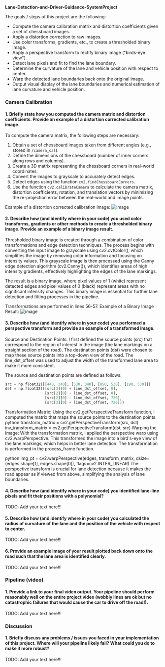 **Lane-Detection-and-Driver-Guidance-SystemProject**

The goals / steps of this project are the following:

* Compute the camera calibration matrix and distortion coefficients given a set of chessboard images.
* Apply a distortion correction to raw images.
* Use color transforms, gradients, etc., to create a thresholded binary image.
* Apply a perspective transform to rectify binary image ("birds-eye view").
* Detect lane pixels and fit to find the lane boundary.
* Determine the curvature of the lane and vehicle position with respect to center.
* Warp the detected lane boundaries back onto the original image.
* Output visual display of the lane boundaries and numerical estimation of lane curvature and vehicle position.

### Camera Calibration
#### 1. Briefly state how you computed the camera matrix and distortion coefficients. Provide an example of a distortion corrected calibration image.
To compute the camera matrix, the following steps are necessary:  
1. Obtain a set of chessboard images taken from different angles (e.g., stored in `/camera_cal`).  
2. Define the dimensions of the chessboard (number of inner corners along rows and columns).  
3. Create a 3D matrix representing the chessboard corners in real-world coordinates.  
4. Convert the images to grayscale to accurately detect edges.  
5. Detect edges using the function `cv2.findChessboardCorners`.  
6. Use the function `cv2.calibrateCamera` to calculate the camera matrix, distortion coefficients, rotation, and translation vectors by minimizing the re-projection error between the real-world and image points.

Example of a distortion corrected calibration image:
   ![image](https://github.com/user-attachments/assets/696698ac-26ea-41f6-abff-5ed5bbad3c65)

#### 2. Describe how (and identify where in your code) you used color transforms, gradients or other methods to create a thresholded binary image.  Provide an example of a binary image result.
Thresholded binary image is created through a combination of color transformations and edge detection techniques. The process begins with converting the input image to grayscale using cv2.cvtColor(), which simplifies the image by removing color information and focusing on intensity values. This grayscale image is then processed using the Canny edge detection algorithm (cv2.Canny()), which identifies areas of high intensity gradients, effectively highlighting the edges of the lane markings.

The result is a binary image, where pixel values of 1 (white) represent detected edges and pixel values of 0 (black) represent areas with no significant intensity changes. This binary image is essential for further lane detection and fitting processes in the pipeline.

Transformations are performed in lines 56-57.
Example of a Binary Image Result:
   ![image](https://github.com/user-attachments/assets/f41ba28f-7cab-4577-86de-d28603aeddac)

#### 3. Describe how (and identify where in your code) you performed a perspective transform and provide an example of a transformed image.
Source and Destination Points: I first defined the source points (src) that correspond to the region of interest in the image (the lane markings on a straight section of the road). The destination points (dst) were chosen to map these source points into a top-down view of the road. The line_dst_offset was used to adjust the width of the transformed lane area to make it more consistent.

The source and destination points are defined as follows:
```python
src = np.float32([[440, 340], [530, 340], [850, 530], [190, 530]])
dst = np.float32([[src[3][0] + line_dst_offset, 0],
                  [src[2][0] - line_dst_offset, 0],
                  [src[2][0] - line_dst_offset, 720],
                  [src[3][0] + line_dst_offset, 720]])
```
                  
Transformation Matrix: Using the cv2.getPerspectiveTransform function, I computed the matrix that maps the source points to the destination points.
python
transform_matrix = cv2.getPerspectiveTransform(src, dst)
inv_transform_matrix = cv2.getPerspectiveTransform(dst, src)
Warping the Image: With the transformation matrix, I applied the perspective warp using cv2.warpPerspective. This transformed the image into a bird's-eye view of the lane markings, which helps in better lane detection. The transformation is performed in the process_frame function.

python
img_pt = cv2.warpPerspective(edges, transform_matrix, dsize=(edges.shape[1], edges.shape[0]), flags=cv2.INTER_LINEAR)
The perspective transform is crucial for lane detection because it makes the road appear as if viewed from above, simplifying the analysis of lane boundaries.

#### 4. Describe how (and identify where in your code) you identified lane-line pixels and fit their positions with a polynomial?

TODO: Add your text here!!!

#### 5. Describe how (and identify where in your code) you calculated the radius of curvature of the lane and the position of the vehicle with respect to center.

TODO: Add your text here!!!

#### 6. Provide an example image of your result plotted back down onto the road such that the lane area is identified clearly.

TODO: Add your text here!!!

### Pipeline (video)

#### 1. Provide a link to your final video output.  Your pipeline should perform reasonably well on the entire project video (wobbly lines are ok but no catastrophic failures that would cause the car to drive off the road!).

TODO: Add your text here!!!

### Discussion

#### 1. Briefly discuss any problems / issues you faced in your implementation of this project.  Where will your pipeline likely fail?  What could you do to make it more robust?

TODO: Add your text here!!!

